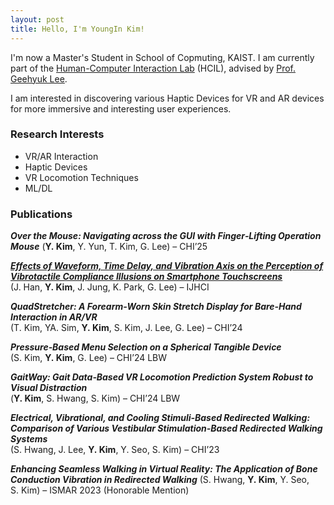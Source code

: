 ```yaml
---
layout: post
title: Hello, I'm YoungIn Kim!
---
```


I'm now a Master's Student in School of Copmuting, KAIST. I am currently part of the [Human-Computer Interaction Lab](https://hcil.kaist.ac.kr) (HCIL), advised by [Prof. Geehyuk Lee](https://cs.kaist.ac.kr/people/view?idx=372&kind=faculty&menu=172).

I am interested in discovering various Haptic Devices for VR and AR devices for more immersive and interesting user experiences.

### Research Interests

* VR/AR Interaction
* Haptic Devices
* VR Locomotion Techniques
* ML/DL

### Publications

**_Over the Mouse: Navigating across the GUI with Finger‑Lifting Operation Mouse_**
(**Y. Kim**, Y. Yun, T. Kim, G. Lee) – CHI’25

[**_Effects of Waveform, Time Delay, and Vibration Axis on the Perception of Vibrotactile Compliance Illusions on Smartphone Touchscreens_**](https://www.tandfonline.com/doi/full/10.1080/10447318.2024.2385184?af=R)  
(J. Han, **Y. Kim**, J. Jung, K. Park, G. Lee) – IJHCI

**_QuadStretcher: A Forearm‑Worn Skin Stretch Display for Bare‑Hand Interaction in AR/VR_**  
(T. Kim, YA. Sim, **Y. Kim**, S. Kim, J. Lee, G. Lee) – CHI’24

**_Pressure‑Based Menu Selection on a Spherical Tangible Device_**  
(S. Kim, **Y. Kim**, G. Lee) – CHI’24 LBW

**_GaitWay: Gait Data‑Based VR Locomotion Prediction System Robust to Visual Distraction_**  
(**Y. Kim**, S. Hwang, S. Kim) – CHI’24 LBW

**_Electrical, Vibrational, and Cooling Stimuli‑Based Redirected Walking: Comparison of Various Vestibular Stimulation‑Based Redirected Walking Systems_**  
(S. Hwang, J. Lee, **Y. Kim**, Y. Seo, S. Kim) – CHI’23

**_Enhancing Seamless Walking in Virtual Reality: The Application of Bone Conduction Vibration in Redirected Walking_**
(S. Hwang, **Y. Kim**, Y. Seo, S. Kim) – ISMAR 2023 (Honorable Mention)


